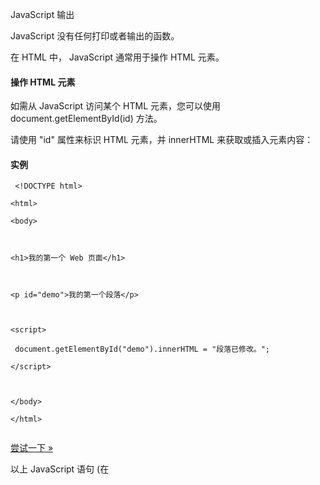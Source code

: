  JavaScript 输出
 
JavaScript 没有任何打印或者输出的函数。

 在 HTML 中， JavaScript 通常用于操作 HTML 元素。

 

#### 操作 HTML 元素

 如需从 JavaScript 访问某个 HTML 元素，您可以使用 document.getElementById(id) 方法。 

 


请使用 "id" 属性来标识 HTML 元素，并 innerHTML 来获取或插入元素内容：

  
#### 实例

 
```
 <!DOCTYPE html>

<html>

<body>



<h1>我的第一个 Web 页面</h1>



<p id="demo">我的第一个段落</p>



<script>

 document.getElementById("demo").innerHTML = "段落已修改。";

</script>



</body>

</html> 


```
 

[尝试一下 »](http://www.w3cschool.cc/try/tryit.php?filename=tryjs_dom) 

 以上 JavaScript 语句 (在 <script> 标签中) 可以再web浏览器中执行:

 

#### document.getElementById("demo")

 是使用 id 属性来查找 HTML 元素的 JavaScript 代码 。

 

#### innerHTML = "Paragraph changed."

 是用于修改元素的 HTML 内容(innerHTML)的 JavaScript 代码。 

 

#### 在本教程中

  在大多数情况下，在本教程中，我们将使用上面描述的方法来输出：

 下面的例子直接把 id="demo" 的 <p> 元素写到 HTML 文档输出中：

 

#### 写到 HTML 文档

 出于测试目的，您可以将JavaScript直接写在HTML 文档中：

  
#### 实例

 
```
 <!DOCTYPE html>

<html>

<body>



<h1>我的第一个 Web 页面</h1>



<p>我的第一个段落。</p>



<script>

document.write(Date());

</script>



</body>

</html> 


```
 

[尝试一下 »](http://www.w3cschool.cc/try/tryit.php?filename=tryjs_write) 

  




|  请使用 document.write() 仅仅向文档输出写内容。  如果在文档已完成加载后执行 document.write，整个 HTML 页面将被覆盖。 |



  
#### 实例

 
```
 <!DOCTYPE html>

<html>

<body>



<h1>我的第一个 Web 页面</h1>



<p>我的第一个段落。</p>



<button onclick="myFunction()">点我</button>



<script>

 function myFunction() {

     document.write(Date());

 }

</script>



</body>

</html> 


```
 

[尝试一下 »](http://www.w3cschool.cc/try/tryit.php?filename=tryjs_write_over) 

 



#### 写到控制台

 如果您的浏览器支持调试，你可以使用 

#### console.log()

 方法在浏览器中显示 JavaScript 值。 

 浏览器中使用 F12 来启用调试模式， 在调试窗口中点击 "Console" 菜单。

  
#### 实例

 
```
 <!DOCTYPE html>

<html>

<body>



<h1>我的第一个 Web 页面</h1>



<script>

 a = 5;

 b = 6;

 c = a + b;

 console.log(c);

</script>



</body>

</html> 


```
 

[尝试一下 »](http://www.w3cschool.cc/try/tryit.php?filename=tryjs_console) 

 



#### 您知道吗?

 

| 程序中调试是测试，查找及减少bug(错误)的过程。|



